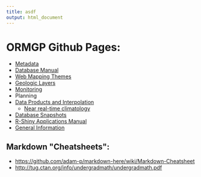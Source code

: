 ```yaml
---
title: asdf
output: html_document
---
```


# ORMGP Github Pages:

- [Metadata](https://owrc.github.io/metadata/content/toc.html)
- [Database Manual](https://owrc.github.io/database-manual/Contents/TOC.html)
- [Web Mapping Themes](https://owrc.github.io/webmapping/)
- [Geologic Layers](https://owrc.github.io/GeoLayers/)
- [Monitoring](https://owrc.github.io/monitoring/)
- Planning
- [Data Products and Interpolation](https://owrc.github.io/interpolants/)
  - [Near real-time climatology](https://owrc.github.io/interpolants/interpolation/climate-sources.html)
- [Database Snapshots](https://owrc.github.io/snapshots/)
- [R-Shiny Applications Manual](https://owrc.github.io/shinyapps-manual/)
- [General Information](https://owrc.github.io/info/)<!-- , also:  -->
  <!-- - [Evaporation](https://owrc.github.io/info/evaporation/)
  - [Geothermal modelling](https://owrc.github.io/info/geothermal/)
  - [Hydrograph separation](https://owrc.github.io/info/hydrographseparation/)
  - [hydrograph disaggregation](https://owrc.github.io/info/hydrographdisaggregation/)
  - [Streamflow recession coefficient](https://owrc.github.io/info/recessioncoefficient/)
  - [Multiphase flow through porous media](https://owrc.github.io/info/pmflow/)
  - [Shallow water overland flow](https://owrc.github.io/info/lia/)
  - [Solar Radiation Transmittance](https://owrc.github.io/info/solarradiation/) -->


<!-- # Resources -->
<!-- - [Logos](https://github.com/OWRC/logos) -->

<!-- # Help -->
## Markdown "Cheatsheets":
- https://github.com/adam-p/markdown-here/wiki/Markdown-Cheatsheet
- http://tug.ctan.org/info/undergradmath/undergradmath.pdf